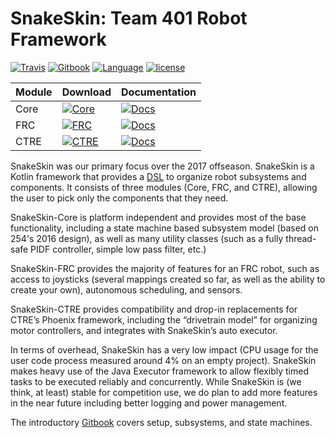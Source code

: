 
# SnakeSkin: Team 401 Robot Framework
[![Travis](https://img.shields.io/travis/team401/SnakeSkin.svg)](https://travis-ci.org/team401/SnakeSkin)
[![Gitbook](https://cdn.rawgit.com/aleen42/badges/master/src/gitbook_2.svg)](https://team401.gitbooks.io/snakeskin/content/)
[![Language](https://img.shields.io/github/languages/top/team401/SnakeSkin.svg)](https://github.com/team401/SnakeSkin) 
[![license](https://img.shields.io/github/license/team401/SnakeSkin.svg)](https://github.com/team401/SnakeSkin/blob/master/LICENSE)

| Module  | Download  | Documentation  |
|---|---|---|
| Core  | [![Core](https://api.bintray.com/packages/team401/SnakeSkin/SnakeSkin-Core/images/download.svg) ](https://bintray.com/team401/SnakeSkin/SnakeSkin-Core/_latestVersion) | [![Docs](https://img.shields.io/badge/Documentation-Core-blue.svg)](SnakeSkin-Core/doc/index.md)
| FRC | [![FRC](https://api.bintray.com/packages/team401/SnakeSkin/SnakeSkin-FRC/images/download.svg) ](https://bintray.com/team401/SnakeSkin/SnakeSkin-FRC/_latestVersion)  | [![Docs](https://img.shields.io/badge/Documentation-FRC-blue.svg)](SnakeSkin-FRC/doc/index.md)
| CTRE  | [![CTRE](https://api.bintray.com/packages/team401/SnakeSkin/SnakeSkin-CTRE/images/download.svg) ](https://bintray.com/team401/SnakeSkin/SnakeSkin-CTRE/_latestVersion) | [![Docs](https://img.shields.io/badge/Documentation-CTRE-blue.svg)](SnakeSkin-CTRE/doc/index.md)

SnakeSkin was our primary focus over the 2017 offseason.  SnakeSkin is a Kotlin framework that provides a [DSL](https://en.wikipedia.org/wiki/Domain-specific_language) to organize robot subsystems and components.  It consists of three modules (Core, FRC, and CTRE), allowing the user to pick only the components that they need.

SnakeSkin-Core is platform independent and provides most of the base functionality, including a state machine based subsystem model (based on 254's 2016 design), as well as many utility classes (such as a fully thread-safe PIDF controller, simple low pass filter, etc.)  

SnakeSkin-FRC provides the majority of features for an FRC robot, such as access to joysticks (several mappings created so far, as well as the ability to create your own), autonomous scheduling, and sensors.  

SnakeSkin-CTRE provides compatibility and drop-in replacements for CTRE’s Phoenix framework, including the “drivetrain model” for organizing motor controllers, and integrates with SnakeSkin’s auto executor.  

In terms of overhead, SnakeSkin has a very low impact (CPU usage for the user code process measured around 4% on an empty project).  SnakeSkin makes heavy use of the Java Executor framework to allow flexibly timed tasks to be executed reliably and concurrently.  While SnakeSkin is (we think, at least) stable for competition use, we do plan to add more features in the near future including better logging and power management.

The introductory [Gitbook](https://team401.gitbooks.io/snakeskin/content/) covers setup, subsystems, and state machines.
